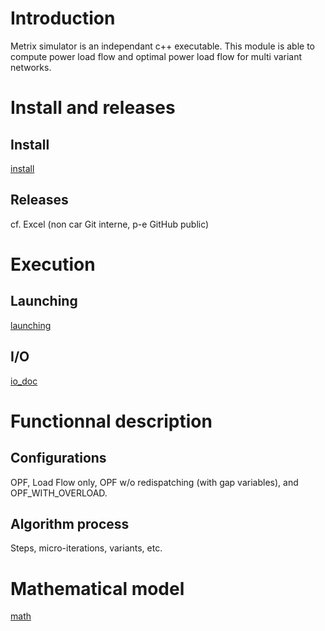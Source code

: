 # Introduction

Metrix simulator is an independant c++ executable. This module is able to compute power load flow and optimal power load flow for multi variant networks.

# Install and releases

## Install

[install](install.md)

## Releases

cf. Excel (non car Git interne, p-e GitHub public)

# Execution

## Launching

[launching](launching.md)

## I/O

[io_doc](io_doc.md)

# Functionnal description

## Configurations

OPF, Load Flow only, OPF w/o redispatching (with gap variables), and OPF_WITH_OVERLOAD.

## Algorithm process

Steps, micro-iterations, variants, etc.

# Mathematical model

[math](math.md)


